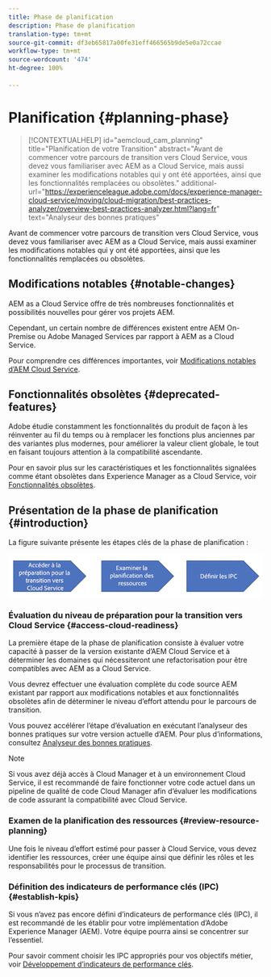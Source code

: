 ```yaml
---
title: Phase de planification
description: Phase de planification
translation-type: tm+mt
source-git-commit: df3eb65817a00fe31eff466565b9de5e0a72ccae
workflow-type: tm+mt
source-wordcount: '474'
ht-degree: 100%

---
```



# Planification {#planning-phase}

>[!CONTEXTUALHELP]
>id="aemcloud_cam_planning"
>title="Planification de votre Transition"
>abstract="Avant de commencer votre parcours de transition vers Cloud Service, vous devez vous familiariser avec AEM as a Cloud Service, mais aussi examiner les modifications notables qui y ont été apportées, ainsi que les fonctionnalités remplacées ou obsolètes."
>additional-url="https://experienceleague.adobe.com/docs/experience-manager-cloud-service/moving/cloud-migration/best-practices-analyzer/overview-best-practices-analyzer.html?lang=fr" text="Analyseur des bonnes pratiques"

Avant de commencer votre parcours de transition vers Cloud Service, vous devez vous familiariser avec AEM as a Cloud Service, mais aussi examiner les modifications notables qui y ont été apportées, ainsi que les fonctionnalités remplacées ou obsolètes.

## Modifications notables {#notable-changes}

AEM as a Cloud Service offre de très nombreuses fonctionnalités et possibilités nouvelles pour gérer vos projets AEM.

Cependant, un certain nombre de différences existent entre AEM On-Premise ou Adobe Managed Services par rapport à AEM as a Cloud Service.

Pour comprendre ces différences importantes, voir [Modifications notables d’AEM Cloud Service](https://docs.adobe.com/content/help/fr-FR/experience-manager-cloud-service/release-notes/aem-cloud-changes.html).

## Fonctionnalités obsolètes {#deprecated-features}

Adobe étudie constamment les fonctionnalités du produit de façon à les réinventer au fil du temps ou à remplacer les fonctions plus anciennes par des variantes plus modernes, pour améliorer la valeur client globale, le tout en faisant toujours attention à la compatibilité ascendante.

Pour en savoir plus sur les caractéristiques et les fonctionnalités signalées comme étant obsolètes dans Experience Manager as a Cloud Service, voir [Fonctionnalités obsolètes](https://docs.adobe.com/content/help/fr-FR/experience-manager-cloud-service/release-notes/deprecated-removed-features.html#deprecated-features).

## Présentation de la phase de planification {#introduction}

La figure suivante présente les étapes clés de la phase de planification :

![image](/help/move-to-cloud-service/assets/planning-phaseimg1.png)

### Évaluation du niveau de préparation pour la transition vers Cloud Service {#access-cloud-readiness}

La première étape de la phase de planification consiste à évaluer votre capacité à passer de la version existante d’AEM Cloud Service et à déterminer les domaines qui nécessiteront une refactorisation pour être compatibles avec AEM as a Cloud Service.

Vous devrez effectuer une évaluation complète du code source AEM existant par rapport aux modifications notables et aux fonctionnalités obsolètes afin de déterminer le niveau d’effort attendu pour le parcours de transition.

Vous pouvez accélérer l’étape d’évaluation en exécutant l’analyseur des bonnes pratiques sur votre version actuelle d’AEM. Pour plus d’informations, consultez [Analyseur des bonnes pratiques](/help/move-to-cloud-service/best-practices-analyzer/overview-best-practices-analyzer.md).

>[!NOTE]
>Si vous avez déjà accès à Cloud Manager et à un environnement Cloud Service, il est recommandé de faire fonctionner votre code actuel dans un pipeline de qualité de code Cloud Manager afin d’évaluer les modifications de code assurant la compatibilité avec Cloud Service.

### Examen de la planification des ressources {#review-resource-planning}

Une fois le niveau d’effort estimé pour passer à Cloud Service, vous devez identifier les ressources, créer une équipe ainsi que définir les rôles et les responsabilités pour le processus de transition.

### Définition des indicateurs de performance clés (IPC) {#establish-kpis}

Si vous n’avez pas encore défini d’indicateurs de performance clés (IPC), il est recommandé de les établir pour votre implémentation d’Adobe Experience Manager (AEM). Votre équipe pourra ainsi se concentrer sur l’essentiel.

Pour savoir comment choisir les IPC appropriés pour vos objectifs métier, voir [Développement d’indicateurs de performance clés](https://guided.adobe.com/welcome/aem/part6.html).

